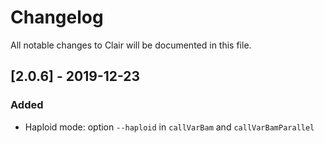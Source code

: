 # Changelog

All notable changes to Clair will be documented in this file.


## [2.0.6] - 2019-12-23

### Added
- Haploid mode: option `--haploid` in `callVarBam` and `callVarBamParallel`
